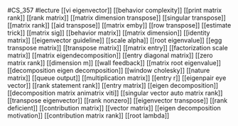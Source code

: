 #CS_357
#lecture
[[vi eigenvector]]
[[behavior complexity]]
[[print matrix rank]]
[[rank matrix]]
[[matrix dimension transpose]]
[[singular transpose]]
[[matrix rank]]
[[aid transpose]]
[[matrix emby]]
[[row transpose]]
[[estimate trick]]
[[matrix sig]]
[[behavior matrix]]
[[matrix dimension]]
[[identity matrix]]
[[eigenvector guideline]]
[[scale alpha]]
[[root eigenvalue]]
[[egg transpose matrix]]
[[transpose matrix]]
[[matrix entry]]
[[factorization scale matrix]]
[[matrix eigendecomposition]]
[[entry diagonal matrix]]
[[zero matrix rank]]
[[dimension m]]
[[wall feedback]]
[[matrix root eigenvalue]]
[[decomposition eigen decomposition]]
[[window cholesky]]
[[nature matrix]]
[[queue output]]
[[multiplication matrix]]
[[entry r]]
[[eigenpair eye vector]]
[[rank statement rank]]
[[entry matrix]]
[[eigen decomposition]]
[[decomposition matrix animatrix viti]]
[[singular vector auto matrix rank]]
[[transpose eigenvector]]
[[rank nonzero]]
[[eigenvector transpose]]
[[rank deficient]]
[[contribution matrix]]
[[vector matrix]]
[[eigen decomposition motivation]]
[[contribution matrix rank]]
[[root lambda]]
